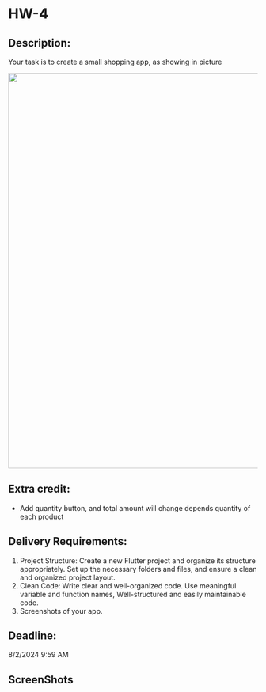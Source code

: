 # HW-4

## Description:
Your task is to create a small shopping app, as showing in picture   


<img src="https://github.com/FlutterBootCamps/HW-4/assets/94991478/656d742f-8870-487c-a805-f9cd8dec7b88" width=800/>

## Extra credit:
-	Add quantity button, and total amount will change depends quantity of each product

## Delivery Requirements:
1.	Project Structure: Create a new Flutter project and organize its structure appropriately. Set up the necessary folders and files, and ensure a clean and organized project layout. 
2.	Clean Code: Write clear and well-organized code. Use meaningful variable and function names, Well-structured and easily maintainable code.
3.	Screenshots of your app.



## Deadline: 
8/2/2024  9:59 AM
## ScreenShots 


